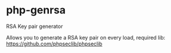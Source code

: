 # php-genrsa
RSA Key pair generator

Allows you to generate a RSA key pair on every load, required lib: https://github.com/phpseclib/phpseclib

